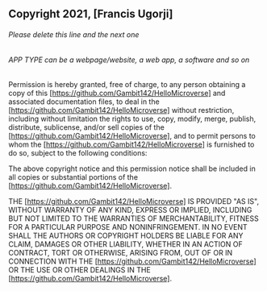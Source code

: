 ## Copyright 2021, [Francis Ugorji]

###### Please delete this line and the next one
###### APP TYPE can be a webpage/website, a web app, a software and so on

Permission is hereby granted, free of charge, to any person obtaining a copy of this [https://github.com/Gambit142/HelloMicroverse] and associated documentation files, to deal in the [https://github.com/Gambit142/HelloMicroverse] without restriction, including without limitation the rights to use, copy, modify, merge, publish, distribute, sublicense, and/or sell copies of the [https://github.com/Gambit142/HelloMicroverse], and to permit persons to whom the [https://github.com/Gambit142/HelloMicroverse] is furnished to do so, subject to the following conditions:

The above copyright notice and this permission notice shall be included in all copies or substantial portions of the [https://github.com/Gambit142/HelloMicroverse].

THE [https://github.com/Gambit142/HelloMicroverse] IS PROVIDED "AS IS", WITHOUT WARRANTY OF ANY KIND, EXPRESS OR IMPLIED, INCLUDING BUT NOT LIMITED TO THE WARRANTIES OF MERCHANTABILITY, FITNESS FOR A PARTICULAR PURPOSE AND NONINFRINGEMENT. IN NO EVENT SHALL THE AUTHORS OR COPYRIGHT HOLDERS BE LIABLE FOR ANY CLAIM, DAMAGES OR OTHER LIABILITY, WHETHER IN AN ACTION OF CONTRACT, TORT OR OTHERWISE, ARISING FROM, OUT OF OR IN CONNECTION WITH THE [https://github.com/Gambit142/HelloMicroverse] OR THE USE OR OTHER DEALINGS IN THE [https://github.com/Gambit142/HelloMicroverse].
